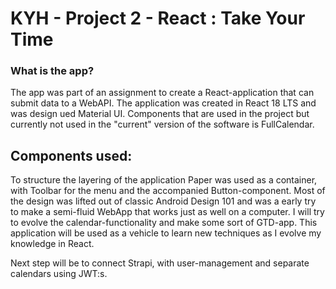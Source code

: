 # KYH - Project 2 - React : Take Your Time

### What is the app?

The app was part of an assignment to create a React-application that can submit data to a WebAPI. The application was created in React 18 LTS and was design ued Material UI. Components that are used in the project but currently not used in the "current" version of the software is FullCalendar.

## Components used:

To structure the layering of the application Paper was used as a container, with Toolbar for the menu and the accompanied Button-component. Most of the design was lifted out of classic Android Design 101 and was a early try to make a semi-fluid WebApp that works just as well on a computer. I will try to evolve the calendar-functionality and make some sort of GTD-app. This application will be used as a vehicle to learn new techniques as I evolve my knowledge in React.

Next step will be to connect Strapi, with user-management and separate calendars using JWT:s.
